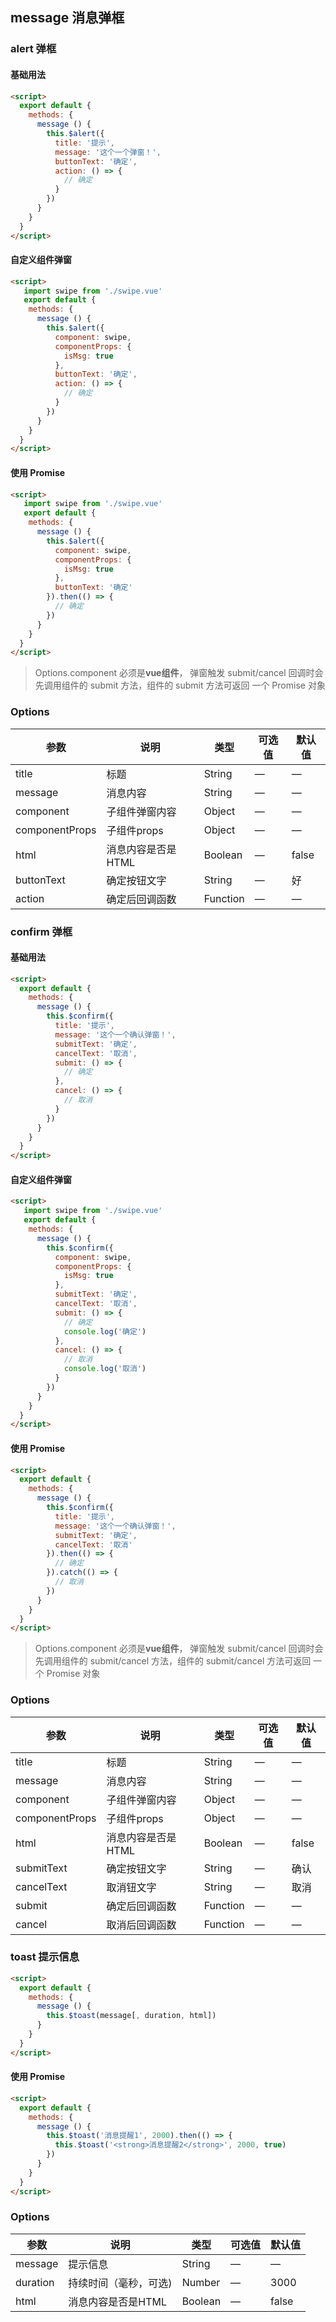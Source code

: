 ## message 消息弹框

### alert 弹框
#### 基础用法
```html
<script>
  export default {
    methods: {
      message () {
        this.$alert({
          title: '提示',
          message: '这个一个弹窗！',
          buttonText: '确定',
          action: () => {
            // 确定
          }
        })
      }
    }
  }
</script>
```
#### 自定义组件弹窗
```html
<script>
   import swipe from './swipe.vue'
   export default {
    methods: {
      message () {
        this.$alert({
          component: swipe,
          componentProps: {
            isMsg: true
          },
          buttonText: '确定',
          action: () => {
            // 确定
          }
        })
      }
    }
  }
</script>
```
#### 使用 Promise
```html
<script>
   import swipe from './swipe.vue'
   export default {
    methods: {
      message () {
        this.$alert({
          component: swipe,
          componentProps: {
            isMsg: true
          },
          buttonText: '确定'
        }).then(() => {
          // 确定
        })
      }
    }
  }
</script>
```
> Options.component 必须是**vue组件**， 弹窗触发 submit/cancel
> 回调时会先调用组件的 submit 方法，组件的 submit 方法可返回
> 一个 Promise 对象

### Options
| 参数      | 说明    | 类型      | 可选值       | 默认值   |
|---------- |-------- |---------- |-------------  |-------- |
| title      | 标题       | String  | —            |   —     |
| message    | 消息内容     | String    | —   |  —    |
| component  | 子组件弹窗内容 | Object | —  | — |
| componentProps  | 子组件props | Object | —  | — |
| html       | 消息内容是否是HTML   | Boolean | —  | false |
| buttonText | 确定按钮文字   | String    | — | 好   |
| action     | 确定后回调函数  | Function | —   | —   |



### confirm 弹框
#### 基础用法
```html
<script>
  export default {
    methods: {
      message () {
        this.$confirm({
          title: '提示',
          message: '这个一个确认弹窗！',
          submitText: '确定',
          cancelText: '取消',
          submit: () => {
            // 确定
          },
          cancel: () => {
            // 取消
          }
        })
      }
    }
  }
</script>
```
#### 自定义组件弹窗
```html
<script>
   import swipe from './swipe.vue'
   export default {
    methods: {
      message () {
        this.$confirm({
          component: swipe,
          componentProps: {
            isMsg: true
          },
          submitText: '确定',
          cancelText: '取消',
          submit: () => {
            // 确定
            console.log('确定')
          },
          cancel: () => {
            // 取消
            console.log('取消')
          }
        })
      }
    }
  }
</script>
```
#### 使用 Promise
```html
<script>
  export default {
    methods: {
      message () {
        this.$confirm({
          title: '提示',
          message: '这个一个确认弹窗！',
          submitText: '确定',
          cancelText: '取消'
        }).then(() => {
          // 确定
        }).catch(() => {
          // 取消
        })
      }
    }
  }
</script>
```
> Options.component 必须是**vue组件**， 弹窗触发 submit/cancel
> 回调时会先调用组件的 submit/cancel 方法，组件的 submit/cancel 方法可返回
> 一个 Promise 对象

### Options
| 参数      | 说明    | 类型      | 可选值       | 默认值   |
|---------- |-------- |---------- |-------------  |-------- |
| title      | 标题         | String | —  | — |
| message    | 消息内容         | String | —  | — |
| component  | 子组件弹窗内容 | Object | —  | — |
| componentProps  | 子组件props | Object | —  | — |
| html       | 消息内容是否是HTML   | Boolean | —  | false |
| submitText | 确定按钮文字  | String| —  | 确认 |
| cancelText | 取消钮文字 | String| —  | 取消 |
| submit     | 确定后回调函数 | Function | —  | — |
| cancel     | 取消后回调函数 | Function | —  | — |






### toast 提示信息

```html
<script>
  export default {
    methods: {
      message () {
        this.$toast(message[, duration, html])
      }
    }
  }
</script>
```
#### 使用 Promise

```html
<script>
  export default {
    methods: {
      message () {
        this.$toast('消息提醒1', 2000).then(() => {
          this.$toast('<strong>消息提醒2</strong>', 2000, true)
        })
      }
    }
  }
</script>
```
### Options
| 参数      | 说明    | 类型      | 可选值       | 默认值   |
|---------- |-------- |---------- |-------------  |-------- |
| message    | 提示信息         | String | —  | — |
| duration   | 持续时间（毫秒，可选) | Number | —  | 3000 |
| html       | 消息内容是否是HTML   | Boolean | —  | false |


